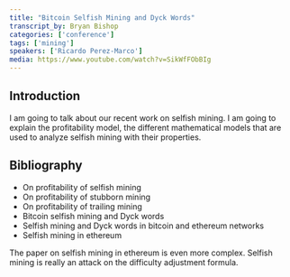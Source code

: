 ```yaml
---
title: "Bitcoin Selfish Mining and Dyck Words"
transcript_by: Bryan Bishop
categories: ['conference']
tags: ['mining']
speakers: ['Ricardo Perez-Marco']
media: https://www.youtube.com/watch?v=SikWfFObBIg
---
```


## Introduction

I am going to talk about our recent work on selfish mining. I am going to explain the profitability model, the different mathematical models that are used to analyze selfish mining with their properties.

## Bibliography

* On profitability of selfish mining
* On profitability of stubborn mining
* On profitability of trailing mining
* Bitcoin selfish mining and Dyck words
* Selfish mining and Dyck words in bitcoin and ethereum networks
* Selfish mining in ethereum

The paper on selfish mining in ethereum is even more complex. Selfish mining is really an attack on the difficulty adjustment formula.


